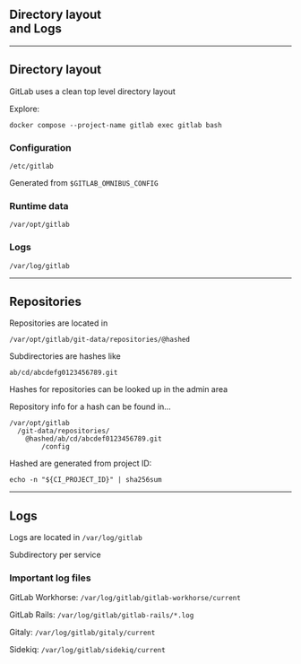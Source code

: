 <!-- .slide: id="gitlab_directories" class="vertical-center" -->

<i class="fa-duotone fa-folder-tree fa-8x fa-duotone-colors" style="float: right; color: grey;"></i>

## Directory layout<br>and Logs

---

## Directory layout

<i class="fa-duotone fa-folder-tree fa-4x fa-duotone-colors" style="float: right;"></i>

GitLab uses a clean top level directory layout

Explore:

```
docker compose --project-name gitlab exec gitlab bash
```

### Configuration

`/etc/gitlab`

Generated from `$GITLAB_OMNIBUS_CONFIG`

### Runtime data

`/var/opt/gitlab`

### Logs

`/var/log/gitlab`

---

## Repositories

Repositories are located in 

`/var/opt/gitlab/git-data/repositories/@hashed`

Subdirectories are hashes like

`ab/cd/abcdefg0123456789.git`

Hashes for repositories can be looked up in the admin area

Repository info for a hash can be found in...

```
/var/opt/gitlab
  /git-data/repositories/
    @hashed/ab/cd/abcdef0123456789.git
        /config
```

Hashed are generated from project ID:

```
echo -n "${CI_PROJECT_ID}" | sha256sum
```

---

## Logs

<i class="fa-duotone fa-align-left fa-4x fa-duotone-colors-inverted" style="float: right;"></i>

Logs are located in `/var/log/gitlab`

Subdirectory per service

### Important log files

GitLab Workhorse: `/var/log/gitlab/gitlab-workhorse/current`

GitLab Rails: `/var/log/gitlab/gitlab-rails/*.log`

Gitaly: `/var/log/gitlab/gitaly/current`

Sidekiq: `/var/log/gitlab/sidekiq/current`
